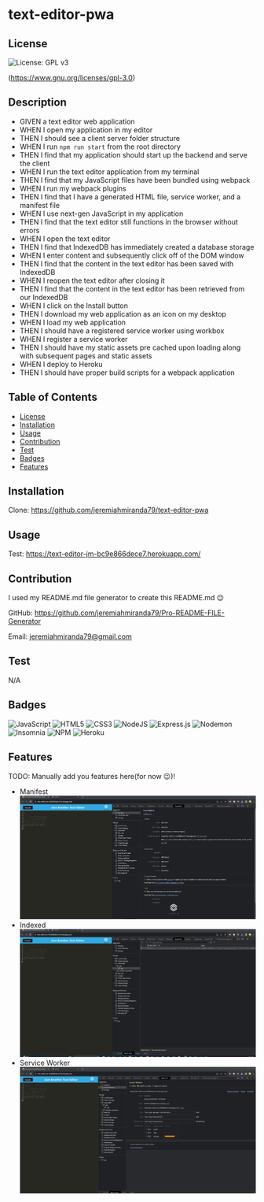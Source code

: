 # text-editor-pwa
    
  ## License
  ![License: GPL v3](https://img.shields.io/badge/License-GPLv3-blue.svg) 
 
  (https://www.gnu.org/licenses/gpl-3.0)

  ## Description
  - GIVEN a text editor web application
  - WHEN I open my application in my editor
  - THEN I should see a client server folder structure
  - WHEN I run `npm run start` from the root directory
  - THEN I find that my application should start up the backend and serve the client
  - WHEN I run the text editor application from my terminal
  - THEN I find that my JavaScript files have been bundled using webpack
  - WHEN I run my webpack plugins
  - THEN I find that I have a generated HTML file, service worker, and a manifest file
  - WHEN I use next-gen JavaScript in my application
  - THEN I find that the text editor still functions in the browser without errors
  - WHEN I open the text editor
  - THEN I find that IndexedDB has immediately created a database storage
  - WHEN I enter content and subsequently click off of the DOM window
  - THEN I find that the content in the text editor has been saved with IndexedDB
  - WHEN I reopen the text editor after closing it
  - THEN I find that the content in the text editor has been retrieved from our IndexedDB
  - WHEN I click on the Install button
  - THEN I download my web application as an icon on my desktop
  - WHEN I load my web application
  - THEN I should have a registered service worker using workbox
  - WHEN I register a service worker
  - THEN I should have my static assets pre cached upon loading along with subsequent pages and static assets
  - WHEN I deploy to Heroku
  - THEN I should have proper build scripts for a webpack application

  ## Table of Contents
  - [License](#license)
  - [Installation](#installation)
  - [Usage](#usage)
  - [Contribution](#contribution)
  - [Test](#test)
  - [Badges](#badges)
  - [Features](#features)

  ## Installation
  Clone: https://github.com/jeremiahmiranda79/text-editor-pwa

  ## Usage
  Test: https://text-editor-jm-bc9e866dece7.herokuapp.com/

  ## Contribution
  I used my README.md file generator to create this README.md 😉

  GitHub: https://github.com/jeremiahmiranda79/Pro-README-FILE-Generator

  Email: jeremiahmiranda79@gmail.com

  ## Test
  N/A

  ## Badges
  ![JavaScript](https://img.shields.io/badge/javascript-%23323330.svg?style=for-the-badge&logo=javascript&logoColor=%23F7DF1E) ![HTML5](https://img.shields.io/badge/html5-%23E34F26.svg?style=for-the-badge&logo=html5&logoColor=white) ![CSS3](https://img.shields.io/badge/css3-%231572B6.svg?style=for-the-badge&logo=css3&logoColor=white) ![NodeJS](https://img.shields.io/badge/node.js-6DA55F?style=for-the-badge&logo=node.js&logoColor=white) ![Express.js](https://img.shields.io/badge/express.js-%23404d59.svg?style=for-the-badge&logo=express&logoColor=%2361DAFB) ![Nodemon](https://img.shields.io/badge/NODEMON-%23323330.svg?style=for-the-badge&logo=nodemon&logoColor=%BBDEAD) ![Insomnia](https://img.shields.io/badge/Insomnia-black?style=for-the-badge&logo=insomnia&logoColor=5849BE) ![NPM](https://img.shields.io/badge/NPM-%23CB3837.svg?style=for-the-badge&logo=npm&logoColor=white) ![Heroku](https://img.shields.io/badge/heroku-%23430098.svg?style=for-the-badge&logo=heroku&logoColor=white)

  ## Features
  TODO: Manually add you features here(for now 😉)!
  - Manifest
  ![alt text](./client/src/images/mainifest.png)
  - Indexed
  ![alt text](./client/src/images/indexed.DB.png)
  - Service Worker
  ![alt text](./client/src/images/service-worker.png)